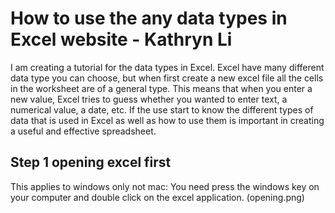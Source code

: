 # How to use the  any data types in Excel website - Kathryn Li

I am creating a tutorial for the data types in Excel. Excel have many different data type you can choose, but when first create a new excel file all the cells in the worksheet are of a general type. This means that when you enter a new value, Excel tries to guess whether you wanted to enter text, a numerical value, a date, etc. If the use start to know the different types of data that is used in Excel as well as how to use them is important in creating a useful and effective spreadsheet.

## Step 1 opening excel first 

This applies to windows only not mac:
You need press the windows key on your computer and double click on the excel application.
(opening.png) 
















